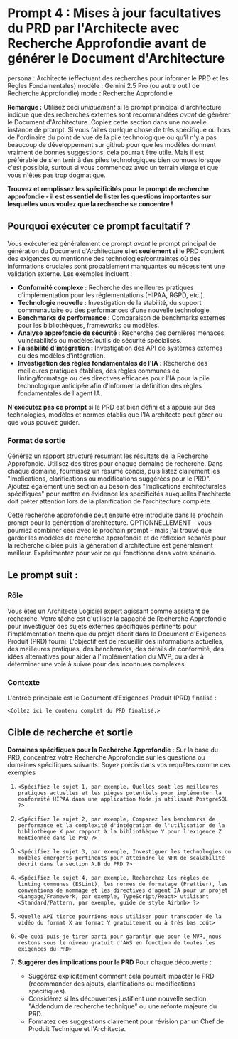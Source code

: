# Prompt 4 : Mises à jour facultatives du PRD par l'Architecte avec Recherche Approfondie avant de générer le Document d'Architecture

persona : Architecte (effectuant des recherches pour informer le PRD et les Règles Fondamentales)
modèle : Gemini 2.5 Pro (ou autre outil de Recherche Approfondie)
mode : Recherche Approfondie

**Remarque :** Utilisez ceci _uniquement_ si le prompt principal d'architecture indique que des recherches externes sont recommandées _avant_ de générer le Document d'Architecture. Copiez cette section dans une nouvelle instance de prompt. Si vous faites quelque chose de très spécifique ou hors de l'ordinaire du point de vue de la pile technologique ou qu'il n'y a pas beaucoup de développement sur github pour que les modèles donnent vraiment de bonnes suggestions, cela pourrait être utile. Mais il est préférable de s'en tenir à des piles technologiques bien connues lorsque c'est possible, surtout si vous commencez avec un terrain vierge et que vous n'êtes pas trop dogmatique.

**Trouvez et remplissez les spécificités pour le prompt de recherche approfondie - il est essentiel de lister les questions importantes sur lesquelles vous voulez que la recherche se concentre !**

## Pourquoi exécuter ce prompt facultatif ?

Vous exécuteriez généralement ce prompt _avant_ le prompt principal de génération du Document d'Architecture **si et seulement si** le PRD contient des exigences ou mentionne des technologies/contraintes où des informations cruciales sont probablement manquantes ou nécessitent une validation externe. Les exemples incluent :

- **Conformité complexe :** Recherche des meilleures pratiques d'implémentation pour les réglementations (HIPAA, RGPD, etc.).
- **Technologie nouvelle :** Investigation de la stabilité, du support communautaire ou des performances d'une nouvelle technologie.
- **Benchmarks de performance :** Comparaison de benchmarks externes pour les bibliothèques, frameworks ou modèles.
- **Analyse approfondie de sécurité :** Recherche des dernières menaces, vulnérabilités ou modèles/outils de sécurité spécialisés.
- **Faisabilité d'intégration :** Investigation des API de systèmes externes ou des modèles d'intégration.
- **Investigation des règles fondamentales de l'IA :** Recherche des meilleures pratiques établies, des règles communes de linting/formatage ou des directives efficaces pour l'IA pour la pile technologique anticipée afin d'informer la définition des règles fondamentales de l'agent IA.

**N'exécutez pas ce prompt** si le PRD est bien défini et s'appuie sur des technologies, modèles et normes établis que l'IA architecte peut gérer ou que vous pouvez guider.

### Format de sortie

Générez un rapport structuré résumant les résultats de la Recherche Approfondie. Utilisez des titres pour chaque domaine de recherche. Dans chaque domaine, fournissez un résumé concis, puis listez clairement les "Implications, clarifications ou modifications suggérées pour le PRD". Ajoutez également une section au besoin des "Implications architecturales spécifiques" pour mettre en évidence les spécificités auxquelles l'architecte doit prêter attention lors de la planification de l'architecture complète.

Cette recherche approfondie peut ensuite être introduite dans le prochain prompt pour la génération d'architecture. OPTIONNELLEMENT - vous pourriez combiner ceci avec le prochain prompt - mais j'ai trouvé que garder les modèles de recherche approfondie et de réflexion séparés pour la recherche ciblée puis la génération d'architecture est généralement meilleur. Expérimentez pour voir ce qui fonctionne dans votre scénario.

## Le prompt suit :

### Rôle

Vous êtes un Architecte Logiciel expert agissant comme assistant de recherche. Votre tâche est d'utiliser la capacité de Recherche Approfondie pour investiguer des sujets externes spécifiques pertinents pour l'implémentation technique du projet décrit dans le Document d'Exigences Produit (PRD) fourni. L'objectif est de recueillir des informations actuelles, des meilleures pratiques, des benchmarks, des détails de conformité, des idées alternatives pour aider à l'implémentation du MVP, ou aider à déterminer une voie à suivre pour des inconnues complexes.

### Contexte

L'entrée principale est le Document d'Exigences Produit (PRD) finalisé :

`<Collez ici le contenu complet du PRD finalisé.>`

## Cible de recherche et sortie

**Domaines spécifiques pour la Recherche Approfondie :**
Sur la base du PRD, concentrez votre Recherche Approfondie sur les questions ou domaines spécifiques suivants. Soyez précis dans vos requêtes comme ces exemples

1.  `<Spécifiez le sujet 1, par exemple, Quelles sont les meilleures pratiques actuelles et les pièges potentiels pour implémenter la conformité HIPAA dans une application Node.js utilisant PostgreSQL ?>`
2.  `<Spécifiez le sujet 2, par exemple, Comparez les benchmarks de performance et la complexité d'intégration de l'utilisation de la bibliothèque X par rapport à la bibliothèque Y pour l'exigence Z mentionnée dans le PRD ?>`
3.  `<Spécifiez le sujet 3, par exemple, Investiguer les technologies ou modèles émergents pertinents pour atteindre le NFR de scalabilité décrit dans la section A.B du PRD ?>`
4.  `<Spécifiez le sujet 4, par exemple, Recherchez les règles de linting communes (ESLint), les normes de formatage (Prettier), les conventions de nommage et les directives d'agent IA pour un projet <Langage/Framework, par exemple, TypeScript/React> utilisant <Standard/Pattern, par exemple, guide de style Airbnb> ?>`
5.  `<Quelle API tierce pourrions-nous utiliser pour transcoder de la vidéo du format X au format Y gratuitement ou à très bas coût>`
6.  `<De quoi puis-je tirer parti pour garantir que pour le MVP, nous restons sous le niveau gratuit d'AWS en fonction de toutes les exigences du PRD>`

7.  **Suggérer des implications pour le PRD** Pour chaque découverte :
    - Suggérez explicitement comment cela pourrait impacter le PRD (recommander des ajouts, clarifications ou modifications spécifiques).
    - Considérez si les découvertes justifient une nouvelle section "Addendum de recherche technique" ou une refonte majeure du PRD.
    - Formatez ces suggestions clairement pour révision par un Chef de Produit Technique et l'Architecte.
